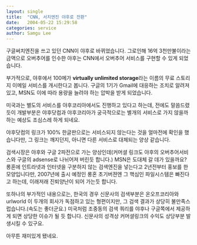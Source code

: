 ```yaml
---
layout: single
title:  "CNN, 서치엔진 야후로 전환"
date:   2004-05-22 15:29:58
categories: service
author: Samgu Lee
---
```

구글써치엔진을 쓰고 있던 CNN이 야후로 바뀌었습니다. 그로인해 16억 3천만불이라는 금액으로 오버추어를 인수한 야후는 CNN에서 오버추어 서비스를 구현할 수 있게 되었습니다.

<!--more-->

부가적으로, 야후에서 100메가 **virtually unlimited storage**라는 이름의 무료 스토리지 이메일 서비스를 개시한다고 봅니다. 구글의 1기가 Gmail에 대응하는 조치로 알려져 있고, MSN도 이에 따라 용량을 늘려야 하는 압박을 받게 되었습니다.

미국과는 별도의 서비스를 야후코리아에서도 진행하고 있다고 하는데, 전에도 말씀드렸듯이 개발부분은 야후닷컴과 야후코리아가 궁극적으로는 별개의 서비스로 가지 않을까 하는 예상도 조심스레 하게 되네요.

야후닷컴의 링크가 100% 한글판으로는 서비스되지 않는다는 것을 얼마전에 확인을 했습니다만, 그 링크는 깨지던지, 아니면 다른 서비스로 대체되는 양상 같습니다.

검색시장은 야후와 구글 2파전으로 가는 양상인데(커머셜 링크도 야후의 오버추어서비스와 구글의 adsense로 나뉘어져 버린듯 합니다.) MSN은 도대체 갈 데가 있을까요? 롱혼에 인트라넷과 인터넷을 구분하지 않는 검색엔진을 넣는다고 2년전부터 홍보를 한 모양입니다만, 2007년에 출시 예정인 롱혼 초기버젼엔 그 핵심인 파일시스템은 빠진다고 하는데, 이래저래 진퇴양난이 되어 가는듯 합니다.

또하나의 부가적인 내용으로는, 한국의 경우 신문사의 검색부분은 온오프코리아와 urlworld 이 두개의 회사가 독점하고 있는 형편이지만, 그 검색 결과가 상당히 불만족스럽습니다.(속도는 좋더군요.) 미국처럼 조중동의 검색 쿼리를 야후나 구글쪽에서 제공하게 되면 상당한 이슈가 될 듯 합니다. 신문사의 성격상 커머셜링크의 수익도 상당부분 발생시킬 수 있구요.

아무튼 재미있게 됐네요.

